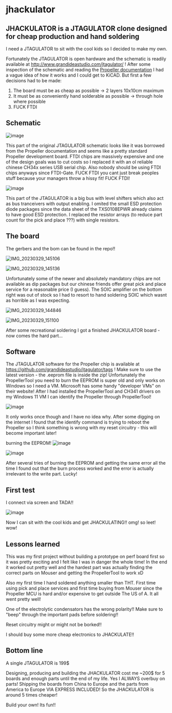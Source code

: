 # jhackulator
## JHACKULATOR is a JTAGULATOR clone designed for cheap production and hand soldering

I need a JTAGULATOR to sit with the cool kids so I decided to make my own.

Fortunately the JTAGULATOR is open hardware and the schematic is readily available at http://www.grandideastudio.com/jtagulator/ ! After some inspection of the schematic and reading the [Propeller documentation](https://www.parallax.com/download/propeller-1-documentation/) I had a vague idea of how it works and I could get to KiCAD. But first a few decisions had to be made:
1. The board must be as cheap as possible -> 2 layers 10x10cm maximum
2. It must be as conveniently hand solderable as possible -> through hole where possible
3. FUCK FTDI

## Schematic

![image](https://user-images.githubusercontent.com/67259802/228602237-59398d7c-660e-4c9b-b701-7e299982f688.png)

This part of the original JTAGULATOR schematic looks like it was borrowed from the Propeller documentation and seems like a pretty standard Propeller development board. FTDI chips are massively expensive and one of the design goals was to cut costs so I replaced it with an ol reliable chinese CH34x series USB serial chip. Also nobody should be using FTDI chips anyways since FTDI-Gate. FUCK FTDI you cant just break peoples stuff because your managers throw a hissy fit! FUCK FTDI!

![image](https://user-images.githubusercontent.com/67259802/228603723-a6825012-9d70-4ad5-962f-0d0cf6194300.png)

This part of the JTAGULATOR is a big bus with level shifters which also act as bus tranceivers with output enabling. I omited the small ESD protection diode packages since the data sheet of the TXS0108EPWR already claims to have good ESD protection. I replaced the resistor arrays (to reduce part count for the pick and place ???) with single resistors.

## The board

The gerbers and the bom can be found in the repo!!


![IMG_20230329_145106](https://user-images.githubusercontent.com/67259802/228597561-b281a742-05c0-4484-ae83-dcc9a04f104d.jpg)

![IMG_20230329_145136](https://user-images.githubusercontent.com/67259802/228597604-eb4ee8c8-17fa-4c23-9e03-52d08cb9841a.jpg)


Unfortunately some of the newer and absolutely mandatory chips are not available as dip packages but our chinese friends offer great pick and place service for a reasonable price (I guess). The SOIC amplifier on the bottom right was out of stock so I had to resort to hand soldering SOIC which wasnt as horrible as I was expecting.

![IMG_20230329_144846](https://user-images.githubusercontent.com/67259802/228597365-b66f541c-f4ae-4bfa-9b90-227474ab846e.jpg)

![IMG_20230329_151100](https://user-images.githubusercontent.com/67259802/228597702-fd41f794-7d1f-49eb-ae54-5d1814fbaaf8.jpg)

After some recreational soldering I got a finished JHACKULATOR board - now comes the hard part...

## Software

The JTAGULATOR software for the Propeller chip is available at https://github.com/grandideastudio/jtagulator/tags ! Make sure to use the latest version - the .eeprom file is inside the zip!
Unfortunately the PropellerTool you need to burn the EEPROM is super old and only works on Windows so I need a VM. Microsoft has some handy "developer VMs" on their website! After I had installed the PropellerTool and CH341 drivers on my Windows 11 VM I can identify the Propeller through PropellerTool!

![image](https://user-images.githubusercontent.com/67259802/228582217-4f0e9f21-9676-42a7-a6c2-85c3141d1738.png)

It only works once though and I have no idea why. After some digging on the internet I found that the identify command is trying to reboot the Propeller so I think something is wrong with my reset circuitry - this will become important later!

burning the EEPROM!
![image](https://user-images.githubusercontent.com/67259802/228582808-9dfd0662-77fd-4f40-8952-0b3597b5688c.png)

![image](https://user-images.githubusercontent.com/67259802/228582978-58eef3c0-f042-4c18-a18c-8013d602db46.png)

After several tries of burning the EEPROM and getting the same error all the time I found out that the burn process worked and the error is actually irrelevant to the write part. Lucky!

## First test

I connect via screen and TADA!!


![image](https://user-images.githubusercontent.com/67259802/228581604-1917a8f6-f964-4434-a611-289c50b1971b.png)

Now I can sit with the cool kids and get JHACKULATING!! omg! so leet! wow!

## Lessons learned

This was my first project without building a prototype on perf board first so it was pretty exciting and I felt like I was in danger the whole time! In the end it worked out pretty well and the hardest part was actually finding the correct parts on Mouser and getting the PropellerTool to work xD

Also my first time I hand soldered anything smaller than THT. First time using pick and place services and first time buying from Mouser since the Propeller MCU is hard and/or expensive to get outside The US of A. It all went pretty well!

One of the electrolytic condensators has the wrong polarity!! Make sure to "beep" through the important pads before soldering!!

Reset circuitry might or might not be borked!!

I should buy some more cheap electronics to JHACKULATE!!

## Bottom line
A single JTAGULATOR is 199$

Designing, producing and building the JHACKULATOR cost me ~200$ for 5 boards and enough parts until the end of my life. Yes I ALWAYS overbuy on parts! Shipping the boards from China to Europe and the parts from America to Europe VIA EXPRESS INCLUDED! So the JHACKULATOR is around 5 times cheaper!

Build your own! Its fun!!
